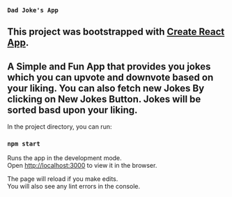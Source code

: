 ### `Dad Joke's App`

## This project was bootstrapped with [Create React App](https://github.com/facebook/create-react-app).
## A Simple and Fun App that provides you jokes which you can upvote and downvote based on your liking. You can also fetch new Jokes By clicking on New Jokes Button. Jokes will be sorted basd upon your liking.




In the project directory, you can run:

### `npm start`

Runs the app in the development mode.<br />
Open [http://localhost:3000](http://localhost:3000) to view it in the browser.

The page will reload if you make edits.<br />
You will also see any lint errors in the console.


